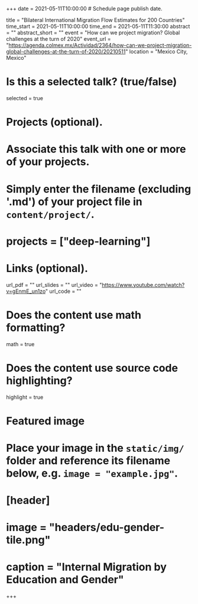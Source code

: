+++
date = 2021-05-11T10:00:00  # Schedule page publish date.

title = "Bilateral International Migration Flow Estimates for 200 Countries"
time_start = 2021-05-11T10:00:00
time_end = 2021-05-11T11:30:00
abstract = ""
abstract_short = ""
event = "How can we project migration? Global challenges at the turn of 2020"
event_url = "https://agenda.colmex.mx/Actividad/2364/how-can-we-project-migration-global-challenges-at-the-turn-of-2020/20210511"
location = "Mexico City, Mexico"

# Is this a selected talk? (true/false)
selected = true

# Projects (optional).
#   Associate this talk with one or more of your projects.
#   Simply enter the filename (excluding '.md') of your project file in `content/project/`.
# projects = ["deep-learning"]

# Links (optional).
url_pdf = ""
url_slides = ""
url_video = "https://www.youtube.com/watch?v=gEnmE_un1zo"
url_code = ""

# Does the content use math formatting?
math = true

# Does the content use source code highlighting?
highlight = true

# Featured image
# Place your image in the `static/img/` folder and reference its filename below, e.g. `image = "example.jpg"`.
# [header]
# image = "headers/edu-gender-tile.png"
# caption = "Internal Migration by Education and Gender"


+++



